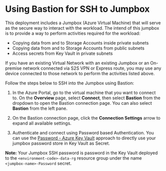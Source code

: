 # Using Bastion for SSH to Jumpbox

This deployment includes a Jumpbox (Azure Virtual Machine) that will serve as
the secure way to interact with the workload. The intend of this jumpbox is to
provide a way to perform activities required for the workload:

- Copying data from and to Storage Accounts inside private subnets
- Copying data from and to Storage Accounts from public subnets
- Access secrets from Key Vault in private subnets

If you have an existing Virtual Network with an existing Jumpbox or an
On-premise network connected via S2S VPN or Express route, you may use any
device connected to those network to perform the activities listed above.

Follow the steps below to SSH into the Jumpbox using Bastion:

1. In the Azure Portal, go to the virtual machine that you want to connect to.
On the **Overview** page, select **Connect**, then select **Bastion** from the
dropdown to open the Bastion connection page. You can also select **Bastion**
from the left pane.

2. On the Bastion connection page, click the **Connection Settings** arrow to
expand all available settings.

3. Authenticate and connect using Password based Authentication. You can use
the [Password - Azure Key Vault](https://docs.microsoft.com/en-us/azure/bastion/bastion-connect-vm-ssh-linux#password---azure-key-vault)
approach to directly use your jumpbox password store in Key Vault as Secret.

**Note:** Your Jumpbox SSH password is password in the Key Vault deployed to
the `<environment-code>-data-rg` resource group under the name
`<jumpbox-name>-Password` secret.
